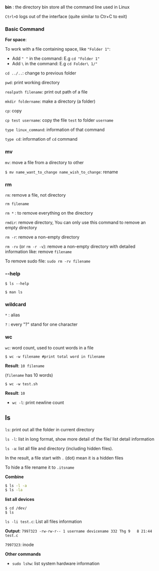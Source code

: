 **bin** : the directory bin store all the command line used in Linux

``Ctrl+D`` logs out of the interface (quite similar to Ctr+C to exit)

### Basic Command

**For space**:

To work with a file containing space, like ``"Folder 1"``:

* Add ``" "`` in the command: E.g ``cd "Folder 1"``
* Add ``\`` in the command: E.g ``cd Folder\ 1/"``

``cd ../..``: change to previous folder

``pwd``: print working directory

``realpath filename``: print out path of a file

``mkdir foldername``: make a directory (a folder)

``cp``: copy

``cp test username``: copy the file ``test`` to folder ``username``

``type linux_command``: information of that command

``type cd``: information of ``cd`` command

### mv

``mv``: move a file from a directory to other

``$ mv name_want_to_change name_wish_to_change``: rename

### rm

``rm``: remove a file, not directory

``rm filename``

``rm *`` : to remove everything on the directory

``rmdir``: remove directory, You can only use this command to remove an empty directory

``rm -r``: remove a non-empty directory

``rm -rv`` (or ``rm -r -v``): remove a non-empty directory with detailed information like: remove ``filename``

To remove sudo file: ``sudo rm -rv filename``

### --help

```shell
$ ls --help
```

```shell
$ man ls
```

### wildcard

``*`` : alias

``?`` : every "?" stand for one character

### wc

``wc``: word count, used to count words in a file

```shell
$ wc -w filename #print total word in filename
```

**Result**: ``10 filename``

(``filename`` has 10 words)

```shell
$ wc -w test.sh
```
**Result**: ``10``

* ``wc -l``: print newline count

## ls

``ls``: print out all the folder in current directory

``ls -l``: list in long format, show more detail of the file/ list detail information

``ls -a``: list all file and directory (including hidden files).

In the result, a file start with ``.`` (dot) mean it is a hidden files

To hide a file rename it to ``.itsname``

**Combine**

```bash
$ ls -l -a
$ ls -la
```

**list all devices**

```shell
$ cd /dev/
$ ls
```

``ls -li test.c``: List all files information

**Output**: ``7997323 -rw-rw-r-- 1 username devicename 332 Thg 9   8 21:44 test.c``

``7997323``: inode

**Other commands**

* ``sudo lshw``: list system hardware information